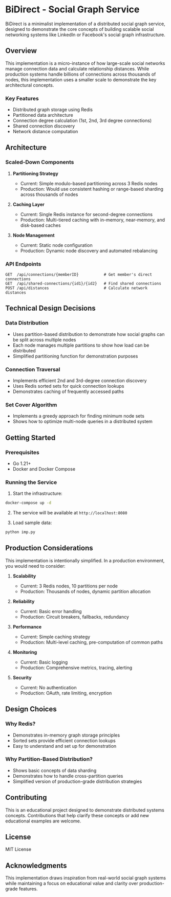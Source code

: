 # BiDirect - Social Graph Service

BiDirect is a minimalist implementation of a distributed social graph service, designed to demonstrate the core concepts of building scalable social networking systems like LinkedIn or Facebook's social graph infrastructure.

## Overview

This implementation is a micro-instance of how large-scale social networks manage connection data and calculate relationship distances. While production systems handle billions of connections across thousands of nodes, this implementation uses a smaller scale to demonstrate the key architectural concepts.

### Key Features
- Distributed graph storage using Redis
- Partitioned data architecture
- Connection degree calculation (1st, 2nd, 3rd degree connections)
- Shared connection discovery
- Network distance computation

## Architecture

### Scaled-Down Components

1. **Partitioning Strategy**
   - Current: Simple modulo-based partitioning across 3 Redis nodes
   - Production: Would use consistent hashing or range-based sharding across thousands of nodes

2. **Caching Layer**
   - Current: Single Redis instance for second-degree connections
   - Production: Multi-tiered caching with in-memory, near-memory, and disk-based caches

3. **Node Management**
   - Current: Static node configuration
   - Production: Dynamic node discovery and automated rebalancing

### API Endpoints

```
GET  /api/connections/{memberID}           # Get member's direct connections
GET  /api/shared-connections/{id1}/{id2}   # Find shared connections
POST /api/distances                        # Calculate network distances
```

## Technical Design Decisions

### Data Distribution
- Uses partition-based distribution to demonstrate how social graphs can be split across multiple nodes
- Each node manages multiple partitions to show how load can be distributed
- Simplified partitioning function for demonstration purposes

### Connection Traversal
- Implements efficient 2nd and 3rd-degree connection discovery
- Uses Redis sorted sets for quick connection lookups
- Demonstrates caching of frequently accessed paths

### Set Cover Algorithm
- Implements a greedy approach for finding minimum node sets
- Shows how to optimize multi-node queries in a distributed system

## Getting Started

### Prerequisites
- Go 1.21+
- Docker and Docker Compose

### Running the Service

1. Start the infrastructure:
```bash
docker-compose up -d
```

2. The service will be available at `http://localhost:8080`

3. Load sample data:
```bash
python imp.py
```

## Production Considerations

This implementation is intentionally simplified. In a production environment, you would need to consider:

1. **Scalability**
   - Current: 3 Redis nodes, 10 partitions per node
   - Production: Thousands of nodes, dynamic partition allocation

2. **Reliability**
   - Current: Basic error handling
   - Production: Circuit breakers, fallbacks, redundancy

3. **Performance**
   - Current: Simple caching strategy
   - Production: Multi-level caching, pre-computation of common paths

4. **Monitoring**
   - Current: Basic logging
   - Production: Comprehensive metrics, tracing, alerting

5. **Security**
   - Current: No authentication
   - Production: OAuth, rate limiting, encryption

## Design Choices

### Why Redis?
- Demonstrates in-memory graph storage principles
- Sorted sets provide efficient connection lookups
- Easy to understand and set up for demonstration

### Why Partition-Based Distribution?
- Shows basic concepts of data sharding
- Demonstrates how to handle cross-partition queries
- Simplified version of production-grade distribution strategies

## Contributing

This is an educational project designed to demonstrate distributed systems concepts. Contributions that help clarify these concepts or add new educational examples are welcome.

## License

MIT License

## Acknowledgments

This implementation draws inspiration from real-world social graph systems while maintaining a focus on educational value and clarity over production-grade features.